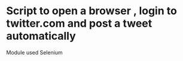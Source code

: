 # Script to open a browser , login to twitter.com and post a tweet automatically

Module used
Selenium
